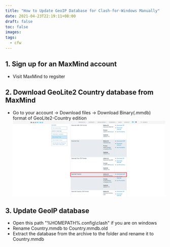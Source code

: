 ```yaml
---
title: "How to Update GeoIP Database for Clash-for-Windows Manually"
date: 2021-04-23T22:19:11+08:00
draft: false
toc: false
images: 
tags:
  - cfw
---
```


## 1. Sign up for an MaxMind account  

- Visit MaxMind to regsiter
## 2. Download GeoLite2 Country database from MaxMind

- Go to your account -> Download files -> Download Binary(.mmdb) format of GeoLite2-Country edition
![maxmind](maxmind.png)

## 3. Update GeoIP database

- Open this path "%HOMEPATH%\.config\clash" if you are on windows  
- Rename Country.mmdb to Country.mmdb.old  
- Extract the database from the archive to the folder and rename it to   Country.mmdb 